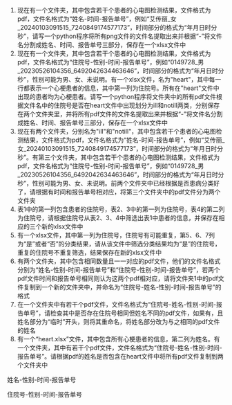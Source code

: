 1. 现在有一个文件夹，其中包含若干个患者的心电图检测结果，文件格式为pdf，文件名格式为“姓名-时间-报告单号”，例如“艾传丽_女_20240103091515_7240849174577173”，时间部分的格式为“年月日时分秒”，请写一个python程序将所有png文件的文件名提取出来并根据“-”将文件名分割成姓名、时间、报告单号三部分，保存在一个xlsx文件中
2. 现在有一个文件夹，其中包含若干个患者的心电图检测结果，文件格式为pdf，文件名格式为“住院号-性别-时间-报告单号”，例如“0149728_男_20230526104356_6492042634463646”，时间部分的格式为“年月日时分秒”，性别可能为男、女、未说明。有一个xlsx文件，名为"heart"，其中每一行都表示一个心梗患者的信息，其中第一列为住院号。所有在"heart"文件中出现的患者均为心梗患者。请写一个python程序将文件夹中的所有pdf文件根据文件名中的住院号是否在heart文件中出现划分为ill和notill两类，分别保存在两个文件夹里，并将所有pdf文件的文件名提取出来并根据“-”将文件名分割成姓名、时间、报告单号三部分，保存在一个xlsx文件中
3. 现在有两个文件夹，分别名为"ill"和"notill"，其中包含若干个患者的心电图检测结果，文件格式为pdf，文件名格式为“姓名-时间-报告单号”，例如“艾传丽\_女\_20240103091515\_7240849174577173”，时间部分的格式为“年月日时分秒”。有第三个文件夹，其中包含若干个患者的心电图检测结果，文件格式为pdf，文件名格式为“住院号-性别-时间-报告单号”，例如“0149728\_男\_20230526104356\_6492042634463646”，时间部分的格式为“年月日时分秒”，性别可能为男、女、未说明。前两个文件夹中已经根据是否患病分类好了，请根据有时间和报告单号相对应，将第三个文件夹中的pdf文件分为两个文件夹
4. 表1中的第一列包含患者的住院号，表2、3中的第一列为住院号，表4的第二列为住院号，请根据住院号从表2、3、4中筛选出表1中患者的信息，并保存在相应的三个新的xlsx文件中
5. 有一个xlsx文件，其中第一列为住院号，住院号有可能重复，第5、6、7列为“是”或者“否”的分类结果，请从该文件中筛选分类结果均为“是”的住院号，重复的住院号不重复筛选，结果保存在新的xlsx文件中
6. 有两个文件夹，其中包含相同数量且一一对应的pdf文件，他们的文件名格式分别为“姓名-性别-时间-报告单号”和“住院号-性别-时间-报告单号”，若两个pdf文件时间和报告单号相同则认为这两个pdf相对应，请将文件夹1中的pdf文件复制到一个新的文件夹中，并命名为“住院号-姓名-性别-时间-报告单号”的格式
7. 在一个文件夹中有若干个pdf文件，文件名格式为“住院号-姓名-性别-时间-报告单号”，请检查其中是否存在住院号相同但姓名不同的pdf文件，如果有，且姓名部分为“临时”开头，则将其重命名，将姓名部分改为与之相同的pdf文件的姓名
8. 有一个“heart.xlsx”文件，其中包含所有心梗患者的信息，第二列为姓名。有一个文件夹，其中有若干个pdf文件，文件名格式为“住院号-姓名-性别-时间-报告单号”。请根据pdf的姓名是否包含在heart文件中将所有pdf文件复制到两个文件夹中











姓名-性别-时间-报告单号

住院号-性别-时间-报告单号
